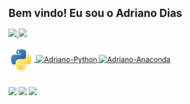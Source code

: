   ## Bem vindo! Eu sou o Adriano Dias

<div align="left">
  <a href="https://github.com/AdrianoPno">
  <img height="150em" src="https://github-readme-stats.vercel.app/api?username=AdrianoPno&show_icons=true&theme=discord_old_blurple&include_all_commits=true&count_private=true"/>
  <img height="150em" src="https://github-readme-stats.vercel.app/api/top-langs/?username=AdrianoPno&layout=compact&langs_count=7&theme=discord_old_blurple"/>
</div>
<div style="display: inline_block"><br>
  <img align="center" alt="Adriano-Python" height="50" width="50" src="https://raw.githubusercontent.com/devicons/devicon/master/icons/python/python-original.svg">
  <img align="center" alt="Adriano-Python" height="50" width="50" src="https://cdn.jsdelivr.net/gh/devicons/devicon/icons/jupyter/jupyter-original.svg" />
  <img align="center" alt="Adriano-Anaconda" heigth="30" width="40" src="https://cdn.jsdelivr.net/gh/devicons/devicon/icons/anaconda/anaconda-original.svg" />

##

<div>
  <a href = "mailto:drisays@gmail.com"><img src="https://img.shields.io/badge/-Gmail-%23333?style=for-the-badge&logo=gmail&logoColor=white" target="_blank"></a>
  <a href="https://www.linkedin.com/in/adriano-dias-073633231/" target="_blank"><img src="https://img.shields.io/badge/-LinkedIn-%230077B5?style=for-the-badge&logo=linkedin&logoColor=white" target="_blank"></a>
  <a href="https://instagram.com/drisays" target="_blank"><img src="https://img.shields.io/badge/-Instagram-%23E4405F?style=for-the-badge&logo=instagram&logoColor=white" target="_blank"></a> 
</div>
